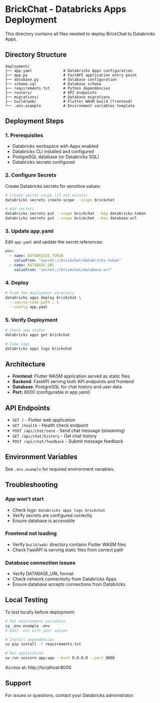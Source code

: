 # BrickChat - Databricks Apps Deployment

This directory contains all files needed to deploy BrickChat to Databricks Apps.

## Directory Structure

```
deployment/
├── app.yaml              # Databricks Apps configuration
├── app.py                # FastAPI application entry point
├── database.py           # Database configuration
├── schema.sql            # Database schema
├── requirements.txt      # Python dependencies
├── routers/              # API endpoints
├── migrations/           # Database migrations
├── build/web/            # Flutter WASM build (frontend)
└── .env.example          # Environment variables template
```

## Deployment Steps

### 1. Prerequisites

- Databricks workspace with Apps enabled
- Databricks CLI installed and configured
- PostgreSQL database (or Databricks SQL)
- Databricks secrets configured

### 2. Configure Secrets

Create Databricks secrets for sensitive values:

```bash
# Create secret scope (if not exists)
databricks secrets create-scope --scope brickchat

# Add secrets
databricks secrets put --scope brickchat --key databricks-token
databricks secrets put --scope brickchat --key database-url
```

### 3. Update app.yaml

Edit `app.yaml` and update the secret references:

```yaml
env:
  - name: DATABRICKS_TOKEN
    valueFrom: "secret://brickchat/databricks-token"
  - name: DATABASE_URL
    valueFrom: "secret://brickchat/database-url"
```

### 4. Deploy

```bash
# From the deployment directory
databricks apps deploy brickchat \
  --source-code-path . \
  --config app.yaml
```

### 5. Verify Deployment

```bash
# Check app status
databricks apps get brickchat

# View logs
databricks apps logs brickchat
```

## Architecture

- **Frontend**: Flutter WASM application served as static files
- **Backend**: FastAPI serving both API endpoints and frontend
- **Database**: PostgreSQL for chat history and user data
- **Port**: 8000 (configurable in app.yaml)

## API Endpoints

- `GET /` - Flutter web application
- `GET /health` - Health check endpoint
- `POST /api/chat/send` - Send chat message (streaming)
- `GET /api/chat/history` - Get chat history
- `POST /api/chat/feedback` - Submit message feedback

## Environment Variables

See `.env.example` for required environment variables.

## Troubleshooting

### App won't start
- Check logs: `databricks apps logs brickchat`
- Verify secrets are configured correctly
- Ensure database is accessible

### Frontend not loading
- Verify `build/web/` directory contains Flutter WASM files
- Check FastAPI is serving static files from correct path

### Database connection issues
- Verify DATABASE_URL format
- Check network connectivity from Databricks Apps
- Ensure database accepts connections from Databricks

## Local Testing

To test locally before deployment:

```bash
# Set environment variables
cp .env.example .env
# Edit .env with your values

# Install dependencies
uv pip install -r requirements.txt

# Run application
uv run uvicorn app:app --host 0.0.0.0 --port 8000
```

Access at: http://localhost:8000

## Support

For issues or questions, contact your Databricks administrator.
